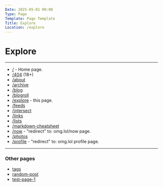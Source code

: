 ```yaml
---
Date: 2025-05-01 00:00
Type: Page
Template: Page Template
Title: Explore
Location: /explore
---
```


# Explore

---

- [/](/) - Home page.
- [/404](/404) (18+)
- [/about](/about)
- [/archive](/archive)
- [/blog](/blog)
- [/blogroll](/blogroll)
- [/explore](/explore) - this page.
- [/feeds](/feeds)
- [/intersect](/intersect)
- [/links](/links)
- [/lists](/lists)
- [/markdown-cheatsheet](/markdown-cheatsheet)
- [/now](/now) - "redirect" to: omg.lol/now page.
- [/photos](/photos)
- [/profile](/profile) - "redirect" to: omg.lol profile page.

---

### Other pages

- [tags](/tags)
- [random-post](/random-post)
- [test-page-1](/test-page-1)
